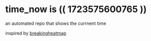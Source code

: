 # time_now is (( 1723575600765 ))

an automated repo that shows the currnent time

inspired by [breakingheatmap](https://github.com/breakingheatmap/breakingheatmap)